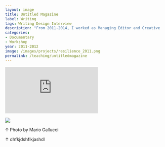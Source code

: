```yaml
---
layout: image
title: Untitled Magazine
label: Writing
tags: Writing Design Interview
description: "From 2011-2014, I worked as Managing Editor and Creative Director of <i>UNTITLED Magazine</i>, a digital arts magazine celebrating lives of creative practice."
categories:
- Documentary
- Workshop
year: 2011-2012
image: /images/projects/resilience_2011.png
permalink: /teaching/untitledmagazine
---
```


<div class="responsive-container"><p>
<iframe src="https://player.vimeo.com/video/178384608?title=0&byline=0&portrait=0" frameborder="0" allowfullscreen>
</iframe></p>
</div>

<img src="/images/projects/grant-writing-workshop-feb-25-2015_16647672282_o.jpg">
<div class="images-right"><p>&uarr; Photo by Mario Gallucci</p></div>
<section class="clear"></section>

<div class="images-right"><p>&uarr; dhfkjdshflkjashdl </p></div>
<section class="clear"></section>